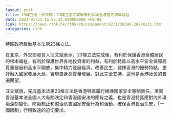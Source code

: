 ```yaml
---
layout: post
title: 23條立法｜外交部︰23條立法完成後有利保護香港居民根本福祉
date: 2024-01-31 15:55:34.000000000 +08:00
link: https://news.rthk.hk/rthk/ch/component/k2/1738598-20240131.htm
categories: rthk
---
```


特區政府啟動基本法第23條立法。

在北京，外交部發言人汪文斌表示，23條立法完成後，有利於保護香港全體居民的根本福祉，有利於保護世界各地投資者的利益，有利於特區以高水平安全保障高質量發展和高水平開放，集中精力發展經濟，改善民生，發揮香港的優勢特點，更好融入國家發展大局，實現自身高質量發展，對此完全支持，這也是香港社會的普遍期望。

汪文斌說，完成基本法第23條立法是香港特區履行維護國家安全憲制責任，落實香港基本法全國人大有關決定和香港國安法的應有之義，也是香港特區應對內外環境深刻變化，防範制止和懲治危害國家安全行為和活動，確保香港長治久安，「一國兩制」行穩致遠的迫切要求。

